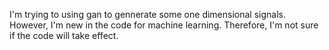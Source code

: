I'm trying to using gan to gennerate some one dimensional signals. However, I'm new in the code for machine learning. Therefore, I'm not sure if the code will take effect.
